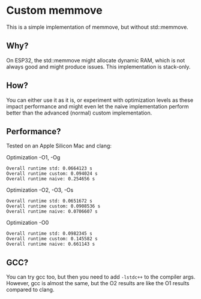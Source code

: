 # Custom memmove

This is a simple implementation of memmove, but without std::memmove.

## Why?

On ESP32, the std::memmove might allocate dynamic RAM, which is not always good and might produce issues. This implementation is stack-only.

## How?

You can either use it as it is, or experiment with optimization levels as these impact performance and might even let the naive implementation perform better than the advanced (normal) custom implementation.

## Performance?

Tested on an Apple Silicon Mac and clang:

Optimization -O1, -Og

    Overall runtime std: 0.0664123 s
    Overall runtime custom: 0.094024 s
    Overall runtime naive: 0.254656 s

Optimization -O2, -O3, -Os

    Overall runtime std: 0.0651672 s
    Overall runtime custom: 0.0908536 s
    Overall runtime naive: 0.0706607 s

Optimization -O0

    Overall runtime std: 0.0982345 s
    Overall runtime custom: 0.145582 s
    Overall runtime naive: 0.661143 s

## GCC?

You can try gcc too, but then you need to add `-lstdc++` to the compiler args. However, gcc is almost the same, but the O2 results are like the O1 results compared to clang.
